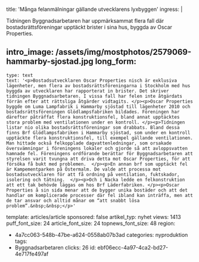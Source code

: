 title: 'Många felanmälningar gällande utvecklarens lyxbyggen'
ingress: |
  <p>Tidningen Byggnadsarbetaren har uppmärksammat flera fall där bostadsrättsföreningar upptäckt brister i sina hus, byggda av Oscar Properties.
  </p>
  
intro_image: /assets/img/mostphotos/2579069-hammarby-sjostad.jpg
long_form:
  -
    type: text
    text: '<p>Bostadsutvecklaren Oscar Properties nisch är exklusiva lägenheter, men flera av bostadsrättsföreningarna i Stockholm med hus byggda av utvecklaren har rapporterat in brister. Det skriver tidningen Byggnadsarbetaren. I vissa fall har felen inte åtgärdats förrän efter att rättsliga åtgärder vidtagits. </p><p>Oscar Properties byggde om Luma Lampfabrik i Hammarby sjöstad till lägenheter 2010 och bostadsrättsföreningen Glödlampsfabriken bildades. Föreningen har därefter påträffat flera konstruktionsfel, bland annat upptäcktes stora problem med ventilationen under en kontroll. </p><p>Tidningen listar nio olika bostadsrättsföreningar som drabbats. Bland dessa finns Brf Glödlampsfabriken i Hammarby sjöstad, som under en kontroll upptäckte flera konstruktionsfel, till exempel gällande ventilationen. Man hittade också felkopplade dagvattenledningar, som orsakade översvämningar i föreningens lokaler och gjorde så att avloppsvatten hamnade fel. Föreningens ordförande berättar för Byggnadsarbetaren att styrelsen varit tvungna att driva detta mot Oscar Properties, för att försöka få bukt med problemen.  </p><p>En annan brf som upptäckt fel är Kampementparken på Östermalm. De valde att processa mot bostadsutvecklaren för att få ordning på ventilation, fuktskador, isolering och tätning.  </p><p>Och i Nacka ledde en felkonstruktion att ett tak behövde läggas om hos Brf Läderfabriken. </p><p>Oscar Properties å sin sida menar att de bygger unika bostäder och att det handlar om komplicerade processer där fel ibland kan inträffa, men att de tar ansvar och alltid månar om “att snabbt lösa problem”.&nbsp;&nbsp;</p>'
template: articles/article
sponsored: false
artikel_typ: nyhet
views: 1413
puff_font_size: 24
article_font_size: 24
topnews_font_size: 48
region:
  - 4a7cc063-548b-47be-a624-0558ab07b3ad
categories: nyproduktion
tags:
  - Byggnadsarbetaren
clicks: 26
id: ebf06ecc-4a97-4ca2-bd27-4e717fe497af
